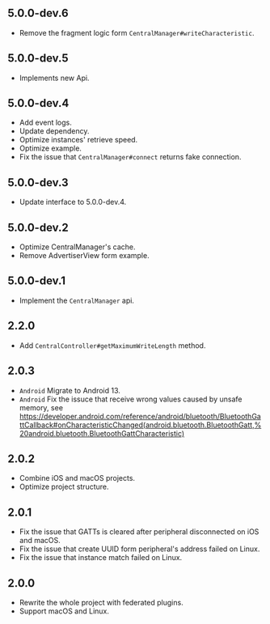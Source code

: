 ## 5.0.0-dev.6

* Remove the fragment logic form `CentralManager#writeCharacteristic`.

## 5.0.0-dev.5

* Implements new Api.

## 5.0.0-dev.4

* Add event logs.
* Update dependency.
* Optimize instances' retrieve speed.
* Optimize example.
* Fix the issue that `CentralManager#connect` returns fake connection.

## 5.0.0-dev.3

* Update interface to 5.0.0-dev.4.

## 5.0.0-dev.2

* Optimize CentralManager's cache.
* Remove AdvertiserView form example.

## 5.0.0-dev.1

* Implement the `CentralManager` api.

## 2.2.0

* Add `CentralController#getMaximumWriteLength` method.

## 2.0.3

* `Android` Migrate to Android 13.
* `Android` Fix the issuce that receive wrong values caused by unsafe memory, see https://developer.android.com/reference/android/bluetooth/BluetoothGattCallback#onCharacteristicChanged(android.bluetooth.BluetoothGatt,%20android.bluetooth.BluetoothGattCharacteristic)

## 2.0.2

* Combine iOS and macOS projects.
* Optimize project structure.

## 2.0.1

* Fix the issue that GATTs is cleared after peripheral disconnected on iOS and macOS.
* Fix the issue that create UUID form peripheral's address failed on Linux.
* Fix the issue that instance match failed on Linux.

## 2.0.0

* Rewrite the whole project with federated plugins.
* Support macOS and Linux.
